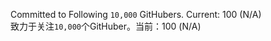Committed to Following `10,000` GitHubers. Current: <!-- FOLLOWING_COUNT -->100 (<!-- LAST_UPDATED -->N/A<!-- LAST_UPDATED -->)<!-- FOLLOWING_COUNT --><br>
致力于关注`10,000`个GitHuber。当前：<!-- FOLLOWING_COUNT -->100 (<!-- LAST_UPDATED -->N/A<!-- LAST_UPDATED -->)<!-- FOLLOWING_COUNT -->
